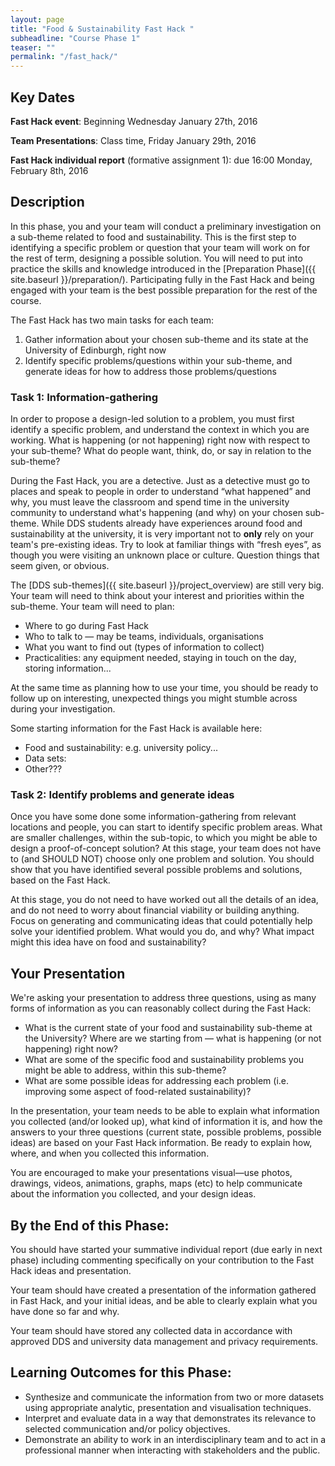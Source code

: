 ```yaml
---
layout: page
title: "Food & Sustainability Fast Hack "
subheadline: "Course Phase 1"
teaser: ""
permalink: "/fast_hack/"
---
```


## Key Dates

**Fast Hack event**: Beginning Wednesday January 27th, 2016

**Team Presentations**: Class time, Friday January 29th, 2016

**Fast Hack individual report** (formative assignment 1): due 16:00 Monday, February 8th, 2016


## Description

In this phase, you and your team will conduct a preliminary investigation on a sub-theme related to food and sustainability. This is the first step to identifying a specific problem or question that your team will work on for the rest of term, designing a possible solution. You will need to put into practice the skills and knowledge introduced in the [Preparation Phase]({{ site.baseurl }}/preparation/). Participating fully in the Fast Hack and being engaged with your team is the best possible preparation for the rest of the course. 

The Fast Hack has two main tasks for each team:
1. Gather information about your chosen sub-theme and its state at the University of Edinburgh, right now
2. Identify specific problems/questions within your sub-theme, and generate ideas for how to address those  problems/questions

### Task 1: Information-gathering

In order to propose a design-led solution to a problem, you must first identify a specific problem, and understand the context in which you are working. What is happening (or not happening) right now with respect to your sub-theme? What do people want, think, do, or say in relation to the sub-theme? 

During the Fast Hack, you are a detective. Just as a detective must go to places and speak to people in order to understand “what happened” and why, you must leave the classroom and spend time in the university community to understand what's happening (and why) on your chosen sub-theme. While DDS students already have experiences around food and sustainability at the university, it is very important not to **only** rely on your team's pre-existing ideas. Try to look at familiar things with “fresh eyes”, as though you were visiting an unknown place or culture. Question things that seem given, or obvious.

The [DDS sub-themes]({{ site.baseurl }}/project_overview) are still very big. Your team will need to think about your interest and priorities within the sub-theme. Your team will need to plan:

* Where to go during Fast Hack
* Who to talk to &mdash; may be teams, individuals, organisations
* What you want to find out (types of information to collect)
* Practicalities: any equipment needed, staying in touch on the day, storing information... 

At the same time as planning how to use your time, you should be ready to follow up on interesting, unexpected things you might stumble across during your investigation.

Some starting information for the Fast Hack is available here:

* Food and sustainability: e.g. university policy...
* Data sets:
* Other???


### Task 2: Identify problems and generate ideas

Once you have some done some information-gathering from relevant locations and people, you can start to identify specific problem areas. What are smaller challenges, within the sub-topic, to which you might be able to design a proof-of-concept solution? At this stage, your team does not have to (and SHOULD NOT) choose only one problem and solution. You should show that you have identified several possible problems and solutions, based on the Fast Hack.

At this stage, you do not need to have worked out all the details of an idea, and do not need to worry about financial viability or building anything. Focus on generating and communicating ideas that could potentially help solve your identified problem. What would you do, and why? What impact might this idea have on food and sustainability?


## Your Presentation

We're asking your presentation to address three questions, using as many forms of information as you can reasonably collect during the Fast Hack:

* What is the current state of your food and sustainability sub-theme at the University? Where are we starting from &mdash; what is happening (or not happening) right now?
* What are some of the specific food and sustainability problems you might be able to address, within this sub-theme?
* What are some possible ideas for addressing each problem (i.e. improving some aspect of food-related sustainability)?

In the presentation, your team needs to be able to explain what information you collected (and/or looked up), what kind of information it is, and how the answers to your three questions (current state, possible problems, possible ideas) are based on your Fast Hack information. Be ready to explain how, where, and when you collected this information. 

You are encouraged to make your presentations visual&mdash;use photos, drawings, videos, animations, graphs, maps (etc) to help communicate about the information you collected, and your design ideas. 


## By the End of this Phase: 

You should have started your summative individual report (due early in next phase) including commenting specifically on your contribution to the Fast Hack ideas and presentation.

Your team should have created a presentation of the information gathered in Fast Hack, and your initial ideas, and be able to clearly explain what you have done so far and why.

Your team should have stored any collected data in accordance with approved DDS and university data management and privacy requirements. 


## Learning Outcomes for this Phase:

* Synthesize and communicate the information from two or more datasets using appropriate analytic, presentation and visualisation techniques.
* Interpret and evaluate data in a way that demonstrates its relevance to selected communication and/or policy objectives.
* Demonstrate an ability to work in an interdisciplinary team and to act in a professional manner when interacting with stakeholders and the public.
